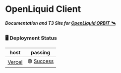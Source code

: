 # OpenLiquid Client
***Documentation and T3 Site for [OpenLiquid ORBIT 🛰️](https://github.com/newagemob/orbit)***

### 🖥️ Deployment Status

host | passing
---  | ---
[Vercel](https://openliquid-client.vercel.app/) | 🟢 [Success]()

